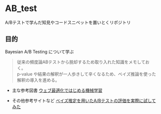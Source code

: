 # AB_test

A/Bテストで学んだ知見やコードスニペットを置いとくリポジトリ

## 目的

Bayesian A/B Testing について学ぶ

> 従来の頻度論ABテストから脱却するため取り入れた知識をメモしておく。<br>
> p-value や結果の解釈が一人歩きして辛くなるため、ベイズ推論を使った解釈の導入を進める。

+ 主な参考図書
[ウェブ最適化ではじめる機械学習](https://www.amazon.co.jp/dp/4873119162) <br>

+ その他参考サイトなど
[ベイズ推定を用いたA/Bテストの評価を実際に試してみた](https://www.ai-shift.co.jp/techblog/2952)


